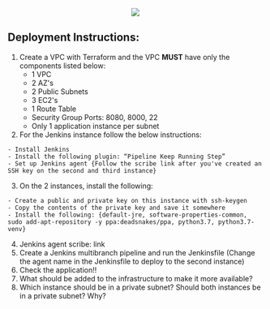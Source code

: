 <p align="center">
<img src="https://github.com/kura-labs-org/kuralabs_deployment_1/blob/main/Kuralogo.png">
</p>

## Deployment Instructions:
1. Create a VPC with Terraform and the VPC **MUST** have only the components listed below:
    - 1 VPC
    - 2 AZ's
    - 2 Public Subnets
    - 3 EC2's
    - 1 Route Table
    - Security Group Ports: 8080, 8000, 22
    - Only 1 application instance per subnet 
2. For the Jenkins instance follow the below instructions:
```
- Install Jenkins
- Install the following plugin: “Pipeline Keep Running Step”
- Set up Jenkins agent {Follow the scribe link after you've created an SSH key on the second and third instance}
```
3. On the 2 instances, install the following:
```
- Create a public and private key on this instance with ssh-keygen
- Copy the contents of the private key and save it somewhere
- Install the following: {default-jre, software-properties-common, sudo add-apt-repository -y ppa:deadsnakes/ppa, python3.7, python3.7-venv}
```
4. Jenkins agent scribe: link
5. Create a Jenkins multibranch pipeline and run the Jenkinsfile (Change the agent name in the Jenkinsfile to deploy to the second instance) 
6. Check the application!!
7. What should be added to the infrastructure to make it more available?
8. Which instance should be in a private subnet? Should both instances be in a private subnet? Why?

